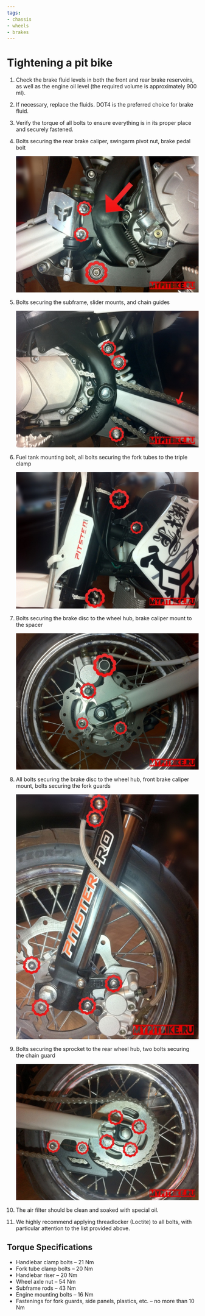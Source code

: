 ```yaml
---
tags:
- chassis
- wheels
- brakes
---
```


# Tightening a pit bike

1. Check the brake fluid levels in both the front and rear brake reservoirs, as well as the engine oil level (the required volume is approximately 900 ml).
2. If necessary, replace the fluids. DOT4 is the preferred choice for brake fluid.
3. Verify the torque of all bolts to ensure everything is in its proper place and securely fastened.
4. Bolts securing the rear brake caliper, swingarm pivot nut, brake pedal bolt

   ![rear brake caliper](../../../static/img/e60a32.jpg "rear brake caliper")
   
5. Bolts securing the subframe, slider mounts, and chain guides

   ![subframe mount](../../../static/img/460cec.jpg "subframe mount")

6. Fuel tank mounting bolt, all bolts securing the fork tubes to the triple clamp

   ![fuel tank and triple clamp](../../../static/img/7d96eb.jpg "fuel tank and triple clamp")

7. Bolts securing the brake disc to the wheel hub, brake caliper mount to the spacer

   ![brake disc and caliper](../../../static/img/e3d9a1.jpg "brake disc and caliper")

8. All bolts securing the brake disc to the wheel hub, front brake caliper mount, bolts securing the fork guards

   ![caliper and fork guards](../../../static/img/77e463.jpg "caliper and fork guards")

9. Bolts securing the sprocket to the rear wheel hub, two bolts securing the chain guard

   ![sprocket and chain guard](../../../static/img/4e73a7.jpg "sprocket and chain guard")

10. The air filter should be clean and soaked with special oil.
11. We highly recommend applying threadlocker (Loctite) to all bolts, with particular attention to the list provided above.

## Torque Specifications

- Handlebar clamp bolts – 21 Nm
- Fork tube clamp bolts – 20 Nm
- Handlebar riser – 20 Nm
- Wheel axle nut – 54 Nm
- Subframe rods – 43 Nm
- Engine mounting bolts – 16 Nm
- Fastenings for fork guards, side panels, plastics, etc. – no more than 10 Nm
